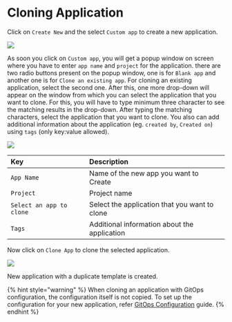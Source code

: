 # Cloning Application

Click on `Create New` and the select `Custom app` to create a new application.

![](https://devtron-public-asset.s3.us-east-2.amazonaws.com/images/cloning-application/custom-app.jpg)

 As soon you click on `Custom app`, you will get a popup window on screen where you have to enter `app name` and `project` for the application. there are two radio buttons present on the popup window, one is for `Blank app` and another one is for `Clone an existing app`. For cloning an existing application, select the second one. After this, one more drop-down will appear on the window from which you can select the application that you want to clone. For this, you will have to type minimum three character to see the matching results in the drop-down. After typing the matching characters, select the application that you want to clone. You also can add additional information about the application (eg. `created by`, `Created on`) using `tags` (only key:value allowed). 

![](https://devtron-public-asset.s3.us-east-2.amazonaws.com/images/cloning-application/clone-app.jpg)

| Key | Description |
| :--- | :--- |
| `App Name` | Name of the new app you want to Create |
| `Project` | Project name |
| `Select an app to clone` | Select the application that you want to clone |
| `Tags` | Additional information about the application |

Now click on `Clone App` to clone the selected application.

![](https://devtron-public-asset.s3.us-east-2.amazonaws.com/images/cloning-application/new-cloned-app.jpg)

New application with a duplicate template is created.

{% hint style="warning" %}
When cloning an application with GitOps configuration, the configuration itself is not copied. To set up the configuration for your new application, refer [GitOps Configuration](./creating-application/gitops-config.md) guide.
{% endhint %}

